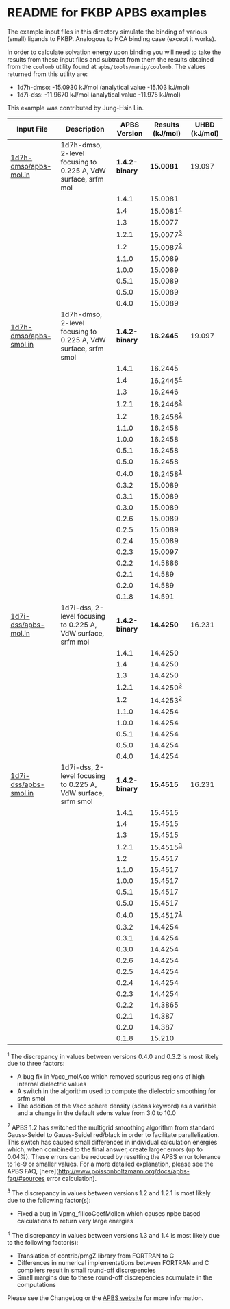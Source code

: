 README for FKBP APBS examples
=============================

The example input files in this directory simulate the binding of various (small) ligands to FKBP. Analogous to HCA binding case (except it works).

In order to calculate solvation energy upon binding you will need to take the results from these input files and subtract from them the results obtained from the `coulomb` utility found at `apbs/tools/manip/coulomb`. The values returned from this utility are:

-   1d7h-dmso: -15.0930 kJ/mol (analytical value -15.103 kJ/mol)
-   1d7i-dss: -11.9670 kJ/mol (analytical value -11.975 kJ/mol)

This example was contributed by Jung-Hsin Lin.

Input File|Description|APBS Version|Results (kJ/mol)|UHBD (kJ/mol)
---|---|---|---|---
[1d7h-dmso/apbs-mol.in](1d7h-dmso/apbs-mol.in)|1d7h-dmso, 2-level focusing to 0.225 A, VdW surface, srfm mol|**1.4.2-binary**|**15.0081**|19.097
|||1.4.1|15.0081
|||1.4|15.0081<sup>[4](#4)</sup>
|||1.3|15.0077
|||1.2.1|15.0077<sup>[3](#3)</sup>
|||1.2|15.0087<sup>[2](#2)</sup>
|||1.1.0|15.0089
|||1.0.0|15.0089
|||0.5.1|15.0089
|||0.5.0|15.0089
|||0.4.0|15.0089
[1d7h-dmso/apbs-smol.in](1d7h-dmso/apbs-smol.in)|1d7h-dmso, 2-level focusing to 0.225 A, VdW surface, srfm smol|**1.4.2-binary**|**16.2445**|19.097
|||1.4.1|16.2445
|||1.4|16.2445<sup>[4](#4)</sup>
|||1.3|16.2446
|||1.2.1|16.2446<sup>[3](#3)</sup>
|||1.2|16.2456<sup>[2](#2)</sup>
|||1.1.0|16.2458
|||1.0.0|16.2458
|||0.5.1|16.2458
|||0.5.0|16.2458
|||0.4.0|16.2458<sup>[1](#1)</sup>
|||0.3.2|15.0089
|||0.3.1|15.0089
|||0.3.0|15.0089
|||0.2.6|15.0089
|||0.2.5|15.0089
|||0.2.4|15.0089
|||0.2.3|15.0097
|||0.2.2|14.5886
|||0.2.1|14.589
|||0.2.0|14.589
|||0.1.8|14.591
[1d7i-dss/apbs-mol.in](1d7i-dss/apbs-mol.in)|1d7i-dss, 2-level focusing to 0.225 A, VdW surface, srfm mol|**1.4.2-binary**|**14.4250**|16.231
|||1.4.1|14.4250
|||1.4|14.4250
|||1.3|14.4250
|||1.2.1|14.4250<sup>[3](#3)</sup>
|||1.2|14.4253<sup>[2](#2)</sup>
|||1.1.0|14.4254
|||1.0.0|14.4254
|||0.5.1|14.4254
|||0.5.0|14.4254
|||0.4.0|14.4254
[1d7i-dss/apbs-smol.in](1d7i-dss/apbs-smol.in)|1d7i-dss, 2-level focusing to 0.225 A, VdW surface, srfm smol|**1.4.2-binary**|**15.4515**|16.231
|||1.4.1|15.4515
|||1.4|15.4515
|||1.3|15.4515
|||1.2.1|15.4515<sup>[3](#3)</sup>
|||1.2|15.4517
|||1.1.0|15.4517
|||1.0.0|15.4517
|||0.5.1|15.4517
|||0.5.0|15.4517
|||0.4.0|15.4517<sup>[1](#1)</sup>
|||0.3.2|14.4254
|||0.3.1|14.4254
|||0.3.0|14.4254
|||0.2.6|14.4254
|||0.2.5|14.4254
|||0.2.4|14.4254
|||0.2.3|14.4254
|||0.2.2|14.3865
|||0.2.1|14.387
|||0.2.0|14.387
|||0.1.8|15.210

<a name=1></a><sup>1</sup> The discrepancy in values between versions 0.4.0 and 0.3.2 is most likely due to three factors:

-   A bug fix in Vacc\_molAcc which removed spurious regions of high internal dielectric values
-   A switch in the algorithm used to compute the dielectric smoothing for srfm smol
-   The addition of the Vacc sphere density (sdens keyword) as a variable and a change in the default sdens value from 3.0 to 10.0

<a name=2></a><sup>2</sup> APBS 1.2 has switched the multigrid smoothing algorithm from standard Gauss-Seidel to Gauss-Seidel red/black in order to facilitate parallelization. This switch has caused small differences in individual calculation energies which, when combined to the final answer, create larger errors (up to 0.04%). These errors can be reduced by resetting the APBS error tolerance to 1e-9 or smaller values. For a more detailed explanation, please see the APBS FAQ, [here](http://www.poissonboltzmann.org/docs/apbs-faq/#sources error calculation).

<a name=3></a><sup>3</sup> The discrepancy in values between versions 1.2 and 1.2.1 is most likely due to the following factor(s):

-   Fixed a bug in Vpmg\_fillcoCoefMolIon which causes npbe based calculations to return very large energies

<a name=4></a><sup>4</sup> The discrepancy in values between versions 1.3 and 1.4 is most likely due to the following factor(s):

-   Translation of contrib/pmgZ library from FORTRAN to C
-   Differences in numerical implementations between FORTRAN and C compilers result in small round-off discrepencies
-   Small margins due to these round-off discrepencies acumulate in the computations

Please see the ChangeLog or the [APBS website](http://www.poissonboltzmann.org/) for more information.


